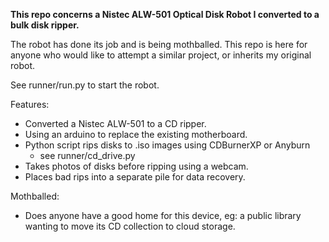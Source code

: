 **This repo concerns a Nistec ALW-501 Optical Disk Robot I converted to a bulk disk ripper.**

The robot has done its job and is being mothballed.
This repo is here for anyone who would like to attempt a similar project, or inherits my original robot.

See runner/run.py to start the robot.

Features:
  - Converted a Nistec ALW-501 to a CD ripper.
  - Using an arduino to replace the existing motherboard.
  - Python script rips disks to .iso images using CDBurnerXP or Anyburn
    - see runner/cd_drive.py
  - Takes photos of disks before ripping using a webcam.
  - Places bad rips into a separate pile for data recovery.


Mothballed:
   - Does anyone have a good home for this device, eg: a public library wanting to move its CD collection to cloud storage.
